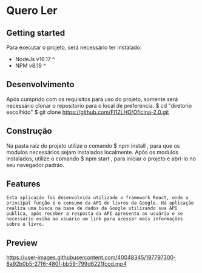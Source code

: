 # Quero Ler

## Getting started

Para executar o projeto, será necessário ter instalado:
- NodeJs v16.17 ^
- NPM v8.19 ^

## Desenvolvimento

Após cumprido com os requisitos para uso do projeto, somente será necessário clonar o repositorio para o local de preferencia.
$ cd "diretorio escolhido"
$ git clone https://github.com/FI12LHO/Oficina-2.0.git

## Construção

Na pasta raiz do projeto utilize o comando $ npm install , para que os modulos necessários sejam instalados localmente.
Após os modulos instalados, utilize o comando $ npm start , para iniciar o projeto e abri-lo no seu navegador padrão.

## Features

    Esta aplicação foi desenvolvida utilizado o framework React, onde a principal função é o consumo da API de livros da Google. Há aplicação realiza uma busca na base de dados da Google utilizando sua API publica, após receber a resposta da API apresenta ao usuário e se necessário exiba ao usuário um link para acessar mais informações sobre o livro.

## Preview
https://user-images.githubusercontent.com/40048345/197797300-8a92b0b5-27f6-480f-bb59-799d6221fccd.mp4
